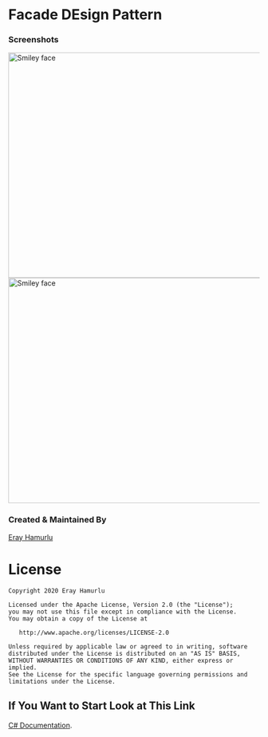 # Facade DEsign Pattern

### Screenshots

<img src="images/1.JPG" alt="Smiley face" height="452" width="803">
<img src="images/2.JPG" alt="Smiley face" height="452" width="803">

### Created & Maintained By

[Eray Hamurlu](https://github.com/erayhamurlu)

# License

    Copyright 2020 Eray Hamurlu

    Licensed under the Apache License, Version 2.0 (the "License");
    you may not use this file except in compliance with the License.
    You may obtain a copy of the License at

       http://www.apache.org/licenses/LICENSE-2.0

    Unless required by applicable law or agreed to in writing, software
    distributed under the License is distributed on an "AS IS" BASIS,
    WITHOUT WARRANTIES OR CONDITIONS OF ANY KIND, either express or implied.
    See the License for the specific language governing permissions and
    limitations under the License.

## If You Want to Start Look at This Link

[C# Documentation](https://docs.microsoft.com/tr-tr/dotnet/csharp/).
